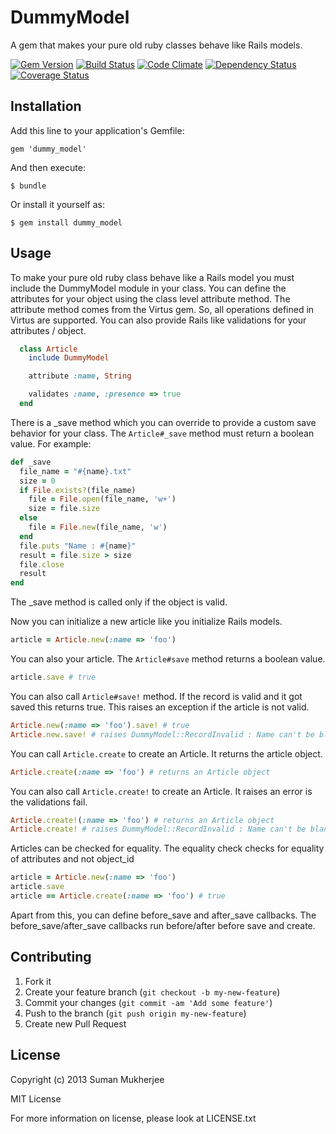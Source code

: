 # DummyModel

A gem that makes your pure old ruby classes behave like Rails models.

[![Gem Version](https://badge.fury.io/rb/dummy_model.png)](http://badge.fury.io/rb/dummy_model)
[![Build Status](https://travis-ci.org/sumanmukherjee03/dummy_model.png)](https://travis-ci.org/sumanmukherjee03/dummy_model)
[![Code Climate](https://codeclimate.com/github/sumanmukherjee03/dummy_model.png)](https://codeclimate.com/github/sumanmukherjee03/dummy_model)
[![Dependency Status](https://gemnasium.com/sumanmukherjee03/dummy_model.png)](https://gemnasium.com/sumanmukherjee03/dummy_model)
[![Coverage Status](https://coveralls.io/repos/sumanmukherjee03/dummy_model/badge.png)](https://coveralls.io/r/sumanmukherjee03/dummy_model)


## Installation

Add this line to your application's Gemfile:

    gem 'dummy_model'

And then execute:

    $ bundle

Or install it yourself as:

    $ gem install dummy_model

## Usage
To make your pure old ruby class behave like a Rails model you must include the DummyModel module in your class.
You can define the attributes for your object using the class level attribute method.
The attribute method comes from the Virtus gem.
So, all operations defined in Virtus are supported.
You can also provide Rails like validations for your attributes / object.
```ruby
  class Article
    include DummyModel

    attribute :name, String

    validates :name, :presence => true
  end
```
There is a _save method which you can override to provide a custom save behavior for your class.
The ```Article#_save``` method must return a boolean value. For example:
```ruby
def _save
  file_name = "#{name}.txt"
  size = 0
  if File.exists?(file_name)
    file = File.open(file_name, 'w+')
    size = file.size
  else
    file = File.new(file_name, 'w')
  end
  file.puts "Name : #{name}"
  result = file.size > size
  file.close
  result
end
```
The _save method is called only if the object is valid.

Now you can initialize a new article like you initialize Rails models.
```ruby
article = Article.new(:name => 'foo')
```
You can also your article.
The ```Article#save``` method returns a boolean value.
```ruby
article.save # true
```
You can also call ```Article#save!``` method.
If the record is valid and it got saved this returns true.
This raises an exception if the article is not valid.
```ruby
Article.new(:name => 'foo').save! # true
Article.new.save! # raises DummyModel::RecordInvalid : Name can't be blank
```
You can call ```Article.create``` to create an Article.
It returns the article object.
```ruby
Article.create(:name => 'foo') # returns an Article object
```
You can also call ```Article.create!``` to create an Article.
It raises an error is the validations fail.
```ruby
Article.create!(:name => 'foo') # returns an Article object
Article.create! # raises DummyModel::RecordInvalid : Name can't be blank
```
Articles can be checked for equality.
The equality check checks for equality of attributes and not object_id
```ruby
article = Article.new(:name => 'foo')
article.save
article == Article.create(:name => 'foo') # true
```
Apart from this, you can define before_save and after_save callbacks.
The before_save/after_save callbacks run before/after before save and create.

## Contributing

1. Fork it
2. Create your feature branch (`git checkout -b my-new-feature`)
3. Commit your changes (`git commit -am 'Add some feature'`)
4. Push to the branch (`git push origin my-new-feature`)
5. Create new Pull Request

## License

Copyright (c) 2013 Suman Mukherjee

MIT License

For more information on license, please look at LICENSE.txt

